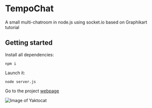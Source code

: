 # TempoChat
A small multi-chatroom in node.js using socket.io based on Graphikart tutorial

## Getting started

Install all dependencies:

`npm i`

Launch it:

`node server.js`

Go to the project [webpage](http://localhost:8080/index.html)

![Image of Yaktocat](https://octodex.github.com/images/yaktocat.png)
